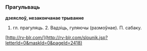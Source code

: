 ### Прагульваць
**дзеяслоў, незакончанае трыванне**

1. гл. прагуляць. 2. Вадзіць, гуляючы (размоўнае). П. сабаку.

<a rel="author">[http://rv-blr.com/](http://rv-blr.com/slounik.jsp?letterId=0&maskId=0&pageId=2418)</a>
